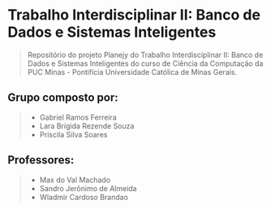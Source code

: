 # Trabalho Interdisciplinar II: Banco de Dados e Sistemas Inteligentes

> Repositório do projeto Planejy do Trabalho Interdisciplinar II: Banco de Dados e Sistemas Inteligentes do curso de Ciência da Computação da PUC Minas - Pontifícia Universidade Católica de Minas Gerais.

## Grupo composto por:
> - Gabriel Ramos Ferreira
> - Lara Brígida Rezende Souza
> - Priscila Silva Soares

## Professores:
> - Max do Val Machado
> - Sandro Jerônimo de Almeida
> - Wladmir Cardoso Brandao
